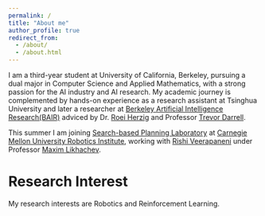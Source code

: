 ```yaml
---
permalink: /
title: "About me"
author_profile: true
redirect_from: 
  - /about/
  - /about.html
---
```


I am a third-year student at University of California, Berkeley, pursuing a dual major in Computer Science and Applied Mathematics, with a strong passion for the AI industry and AI research. My academic journey is complemented by hands-on experience as a research assistant at Tsinghua University and later a researcher at [Berkeley Artificial Intelligence Research(BAIR)](https://bair.berkeley.edu/) adviced by Dr. [Roei Herzig](https://roeiherz.github.io/) and Professor [Trevor Darrell](https://people.eecs.berkeley.edu/~trevor/).

This summer I am joining [Search-based Planning Laboratory](https://www.ri.cmu.edu/robotics-groups/search-based-planning-laboratory/) at [Carnegie Mellon University Robotics Institute](https://www.ri.cmu.edu/), working with [Rishi Veerapaneni](https://rishi-v.github.io/) under Professor [Maxim Likhachev](https://www.cs.cmu.edu/~maxim/).

Research Interest
======
My research interests are Robotics and Reinforcement Learning.




